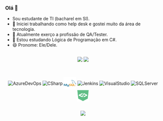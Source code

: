 ### Olá 👋
- Sou estudante de TI (bacharel em SI).
- 🤯 Iniciei trabalhando como help desk e gostei muito da área de tecnologia.
- 🔭 Atualmente exerço a profissão de QA/Tester.
- 🌱 Estou estudando Lógica de Programação em C#.
- 😄 Pronome: Ele/Dele.

<!--
**angeloveronezi/angeloveronezi** is a ✨ _special_ ✨ repository because its `README.md` (this file) appears on your GitHub profile.

Here are some ideas to get you started:

- 🔭 I’m currently working on ...
- 🌱 I’m currently learning ...
- 👯 I’m looking to collaborate on ...
- 🤔 I’m looking for help with ...
- 💬 Ask me about ...
- 📫 How to reach me: ...
- 😄 Pronouns: ...
- ⚡ Fun fact: ...
-->

##

<div align="center">
  
  <img height="180em" src="https://github-readme-stats.vercel.app/api?username=angeloveronezi&show_icons=true&theme=dracula&include_all_commits=true&count_private=true"/>
  <img height="180em" src="https://github-readme-stats.vercel.app/api/top-langs/?username=angeloveronezi&langs_count=16&layout=compact&theme=dracula"/>
</div>

##

<div style="display: inline_block" align="center"><br>
  <img align="center" alt="AzureDevOps" height="40" wwidth="50" src="https://cdn.jsdelivr.net/gh/devicons/devicon@latest/icons/azuredevops/azuredevops-original.svg">
  <img align="center" alt="CSharp" height="40" wwidth="50" src="https://cdn.jsdelivr.net/gh/devicons/devicon@latest/icons/csharp/csharp-original.svg">
  <img align="center" alt="MySQL" height="40" wwidth="50" src="https://github.com/devicons/devicon/blob/master/icons/mysql/mysql-original-wordmark.svg">
  <img align="center" alt="Jenkins" height="40" wwidth="50" src="https://cdn.jsdelivr.net/gh/devicons/devicon@latest/icons/jenkins/jenkins-original.svg">
  <img align="center" alt="VisualStudio" height="40" wwidth="50" src="https://cdn.jsdelivr.net/gh/devicons/devicon@latest/icons/visualstudio/visualstudio-original.svg">
  <img align="center" alt="SQLServer" height="40" wwidth="50" src="https://cdn.jsdelivr.net/gh/devicons/devicon@latest/icons/microsoftsqlserver/microsoftsqlserver-plain-wordmark.svg">
  <a href="https://devicon.dev" target="_blank"> <img align="center" alt="Site DevIcon, repositório com vários icones referentes a tecnoligias de programação" height="40" wwidth="50" src="https://github.com/devicons/devicon/blob/master/icons/devicon/devicon-plain.svg"></a>
</div>

##

<div align="center">
  <a href="https://www.linkedin.com/in/angelo-budil-veronezi-474a6a26" target="_blank"> <img src="https://img.shields.io/badge/LinkedIn-0077B5?style=for-the-badge&logo=linkedin&logoColor=white" target="_blank"></a>
  <!-- https://dev.to/envoy_/150-badges-for-github-pnk --->
